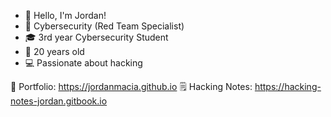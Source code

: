 - 👋 Hello, I'm Jordan!
- 👀 Cybersecurity (Red Team Specialist)
- 🎓 3rd year Cybersecurity Student
- 🎉 20 years old
- 💻 Passionate about hacking

🎨 Portfolio: https://jordanmacia.github.io
🗒️ Hacking Notes: https://hacking-notes-jordan.gitbook.io
